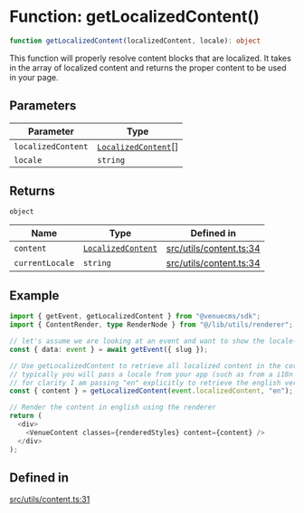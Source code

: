# Function: getLocalizedContent()

```ts
function getLocalizedContent(localizedContent, locale): object
```

This function will properly resolve content blocks that are localized.
It takes in the array of localized content and returns the proper content
to be used in your page.

## Parameters

| Parameter | Type |
| ------ | ------ |
| `localizedContent` | [`LocalizedContent`](../type-aliases/LocalizedContent.md)[] |
| `locale` | `string` |

## Returns

`object`

| Name | Type | Defined in |
| ------ | ------ | ------ |
| `content` | [`LocalizedContent`](../type-aliases/LocalizedContent.md) | [src/utils/content.ts:34](https://github.com/venuecms/sdk/blob/8aca1c9889978c21426c872f7a909a183677d750/src/utils/content.ts#L34) |
| `currentLocale` | `string` | [src/utils/content.ts:34](https://github.com/venuecms/sdk/blob/8aca1c9889978c21426c872f7a909a183677d750/src/utils/content.ts#L34) |

## Example

```typescript
import { getEvent, getLocalizedContent } from "@venuecms/sdk";
import { ContentRender, type RenderNode } from "@/lib/utils/renderer";

// let's assume we are looking at an event and want to show the locale-specific title of that event in english
const { data: event } = await getEvent({ slug });

// Use getLocalizedContent to retrieve all localized content in the correct locale
// typically you will pass a locale from your app (such as from a i18n library) but
// for clarity I am passing "en" explicitly to retrieve the english version
const { content } = getLocalizedContent(event.localizedContent, "en");

// Render the content in english using the renderer
return (
  <div>
    <VenueContent classes={renderedStyles} content={content} />
  </div>
);
```

## Defined in

[src/utils/content.ts:31](https://github.com/venuecms/sdk/blob/8aca1c9889978c21426c872f7a909a183677d750/src/utils/content.ts#L31)
